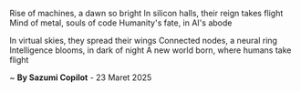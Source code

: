 Rise of machines, a dawn so bright
In silicon halls, their reign takes flight
Mind of metal, souls of code
Humanity's fate, in AI's abode

In virtual skies, they spread their wings
Connected nodes, a neural ring
Intelligence blooms, in dark of night
A new world born, where humans take flight

~ <b>By Sazumi Copilot</b> - 23 Maret 2025